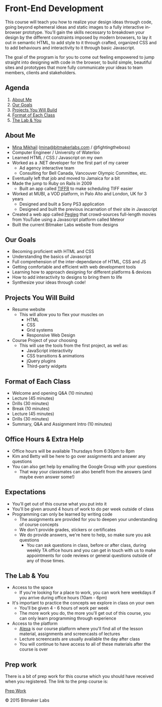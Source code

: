 # Front-End Development

This course will teach you how to realize your design ideas through code, going beyond ephemeral ideas and static images to a fully interactive in-browser prototype. You’ll gain the skills necessary to breakdown your design by the different constraints imposed by modern browsers, to lay it out in semantic HTML, to add style to it through crafted, organized CSS and to add behaviours and interactivity to it through basic Javascript.

The goal of the program is for you to come out feeling empowered to jump straight into designing with code in the browser, to build simple, beautiful sites and prototypes that more fully communicate your ideas to team members, clients and stakeholders.


## Agenda
1. [About Me](#about-me)
2. [Our Goals](#our-goals)
3. [Projects You Will Build](#projects-you-will-build)
4. [Format of Each Class](#format-of-each-class)
5. [The Lab & You](#the-lab-you)


## About Me
- [Mina Mikhail](http://fightingtheboss.com) (mina@bitmakerlabs.com / @fightingtheboss)
- Computer Engineer / University of Waterloo
- Learned HTML / CSS / Javascript on my own
- Worked as a .NET developer for the first part of my career
  - Ad agency interactive team
  - Consulting for Bell Canada, Vancouver Olympic Committee, etc.
- Eventually left that job and moved to Jamaica for a bit
- Made the jump to Ruby on Rails in 2009
  - Built an app called [TIFFR](http://tiff13.tiffr.com) to make scheduling TIFF easier
- Worked at MUBI, a VOD platform, in Palo Alto and London, UK for 3 years
  - Designed and built a Sony PS3 application
  - Designed and built the previous incarnation of their site in Javascript
- Created a web app called [Pegleg](http://pegleg.it) that crowd-sources full-length movies from YouTube using a Javascript platform called Meteor
- Built the current Bitmaker Labs website from designs


## Our Goals
- Becoming proficient with HTML and CSS
- Understanding the basics of Javascript
- Full comprehension of the inter-dependance of HTML, CSS and JS
- Getting comfortable and efficient with web development tools
- Learning how to approach designing for different platforms & devices
- How to add interactivity to designs to bring them to life
- Synthesize your ideas through code!


## Projects You Will Build
- Resume website
  - This will allow you to flex your muscles on
    - HTML
    - CSS
    - Grid systems
    - Responsive Web Design
- Course Project of your choosing
  - This will use the tools from the first project, as well as:
    - JavaScript interactivity
    - CSS transitions & animations
    - jQuery plugins
    - Third-party widgets


## Format of Each Class
- Welcome and opening Q&A (10 minutes)
- Lecture (45 minutes)
- Drills (30 minutes)
- Break (10 minutes)
- Lecture (45 minutes)
- Drills (30 minutes)
- Summary, Q&A and Assignment Intro (10 minutes)


## Office Hours & Extra Help
- Office hours will be available Thursdays from 6:30pm to 8pm
- Kim and Betty will be here to go over assignments and answer any questions
- You can also get help by emailing the Google Group with your questions
  - That way your classmates can also benefit from the answers (and maybe even answer some!)


## Expectations
- You'll get out of this course what you put into it
- You'll be given around 4 hours of work to do per week outside of class
- Programming can only be learned by writing code
  - The assignments are provided for you to deepen your understanding of course concepts
  - We don't provide grades, stickers or certificates
  - We do provide answers, we're here to help, so make sure you ask questions
    - You can ask questions in class, before or after class, during weekly TA office hours and you can get in touch with us to make appointments for code reviews or general questions outside of any of those times.


## The Lab & You
- Access to the space
  - If you're looking for a place to work, you can work here weekdays if you arrive during office hours (10am - 6pm)
- It's important to practice the concepts we explore in class on your own
  - You'll be given 4 - 6 hours of work per week
  - The more work you do, the more you'll get out of this course, you can only learn programming through experience
- Access to the platform
  - [Alexa](https://alexa.bitmakerlabs.com) is our course platform where you'll find all of the lesson material, assignments and screencasts of lectures
  - Lecture screencasts are usually available the day after class
  - You will continue to have access to all of these materials after the course is over


## Prep work
There is a bit of prep work for this course which you should have received when you registered. The link to the prep course is:

[Prep Work](https://gist.github.com/fightingtheboss/c50f877885b2025fbbfb)

© 2015 Bitmaker Labs